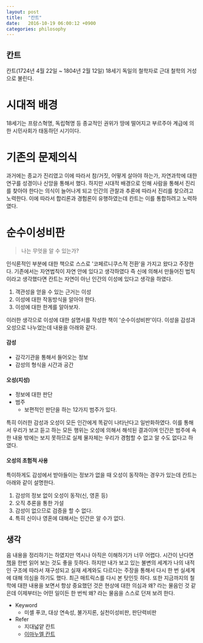 ```yaml
---
layout: post
title:  "칸트"
date:   2016-10-19 06:00:12 +0900
categories: philosophy
---
```


## 칸트
칸트(1724년 4월 22일 ~ 1804년 2월 12일) 18세기 독일의 철학자로 근대 철학의 거성으로 불린다.

# 시대적 배경

18세기는 프랑스혁명, 독립혁명 등 종교적인 권위가 땅에 떨어지고 부르주아 계급에 의한 시민사회가 태동하던 시기이다.

# 기존의 문제의식

과거에는 종교가 진리였고 이에 따라서 참/거짓, 어떻게 살아야 하는가, 자연과학에 대한 연구를 성경이나 신앙을 통해서 했다. 하지만 시대적 배경으로 인해 사람을 통해서 진리를 찾아야 한다는 의식이 늘어나게 되고 인간의 관찰과 추론에 따라서 진리를 찾으려고 노력한다.
이에 따라서 합리론과 경험론이 유행하였는데 칸트는 이를 통합하려고 노력하였다.

# 순수이성비판

> 나는 무엇을 알 수 있는가?

인식론적인 부분에 대한 책으로 스스로 '코페르니쿠스적 전환'을 가지고 왔다고 주장한다.
기존에서는 자연법칙이 자연 안에 있다고 생각하였다 즉 신에 의해서 만들어진 법칙이라고 생각했다면 칸트는 자연이 아닌 인간의 이성에 있다고 생각을 하였다.

1. 객관성을 얻을 수 있는 근거는 이성
2. 이성에 대한 작동방식을 알아야 한다.
3. 이성에 대한 한계를 알아보자.

이러한 생각으로 이성에 대한 설명서를 작성한 책이 '순수이성비판'이다. 이성을 감성과 오성으로 나누었는데 내용을 아래와 같다.

#### 감성

- 감각기관을 통해서 들어오는 정보
- 감성의 형식을 시간과 공간

#### 오성(지성)

- 정보에 대한 판단
- 범주
  - 보편적인 판단을 하는 12가지 범주가 있다.

특히 이러한 감성과 오성이 모든 인간에게 똑같이 나타난다고 일반화하였다.
이를 통해서 우리가 보고 듣고 하는 모든 행위는 오성에 의해서 해석된 결과이며 인간은 범주에 속한 내용 밖에는 보지 못하므로 실제 물자체는 우리가 경험할 수 없고 알 수도 없다고 하였다.

#### 오성의 초험적 사용

특이하게도 감성에서 받아들이는 정보가 없을 때 오성이 동작하는 경우가 있는데 칸트는 아래와 같이 설명한다.

1. 감성의 정보 없이 오성이 동작(신, 영혼 등)
2. 오직 추론을 통한 가설
3. 감성이 없으므로 검증을 할 수 없다.
4. 특히 신이나 영혼에 대해서는 인간은 알 수가 없다.

## 생각

음 내용을 정리하기는 하였지만 역시나 아직은 이해하기가 너무 어렵다. 시간이 난다면 [책](http://book.naver.com/bookdb/book_detail.nhn?bid=4774202)을 한번 읽어 보는 것도 좋을 듯하다. 하지만 내가 보고 있는 불변의 세계가 나의 내적인 구조에 따라서 재구성되고 실재 세계와도 다르다는 주장을 통해서 다시 한 번 실세계에 대해 의심을 하기도 했다. 최근 매트릭스를 다시 본 탓인듯 하다. 또한 지금까지의 철학에 대한 내용을 보면서 항상 중요했던 것은 현상에 대한 의심과 왜? 라는 물음인 것 같은데 이제부터는 어떤 일이든 한 번씩 왜? 라는 물음을 스스로 던져 보려 한다.

- Keyword
  - 미셸 푸코, 대상 연속성, 불가지론, 실천이성비판, 판단력비판
- Refer
  - 지대넓얕 칸트
  - [이마누엘 칸트](https://ko.wikipedia.org/wiki/%EC%9D%B4%EB%A7%88%EB%88%84%EC%97%98_%EC%B9%B8%ED%8A%B8)
